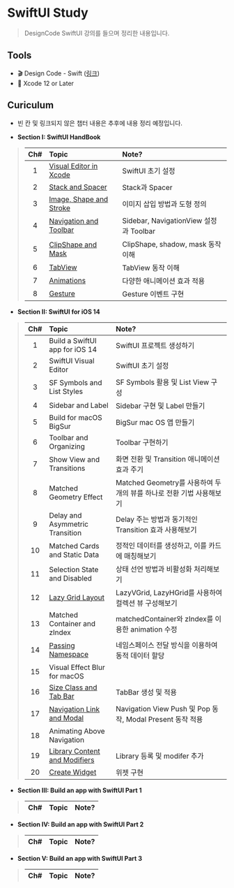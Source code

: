 # SwiftUI Study
> DesignCode SwiftUI 강의를 들으며 정리한 내용입니다.

## Tools
- 🎬 Design Code - Swift ([링크](https://designcode.io/courses))
- 🔨 Xcode 12 or Later

## Curiculum
- 빈 칸 및 링크되지 않은 챕터 내용은 추후에 내용 정리 예정입니다.

- **Section I: SwiftUI HandBook**
> Ch#|Topic|Note?
> :---:|:---|:---|
> 1| [Visual Editor in Xcode](https://github.com/97chos/SwiftUI-Basic/blob/065799c8f731ee262459746bafaafda04e0306b5/SwiftUI%20HandBook/Lectures/01_Visual%20Editor%20in%20Xcode/Visual%20Editor%20in%20Xcode.md) | SwiftUI 초기 설정
> 2| [Stack and Spacer](https://github.com/97chos/SwiftUI-Basic/blob/235ad877579e8440f098383348fd8fffcb7d48fc/SwiftUI%20HandBook/Lectures/02_Stack%20And%20Spacer/Stack%20And%20Spacer.md) | Stack과 Spacer
> 3| [Image, Shape and Stroke](https://github.com/97chos/SwiftUI-Basic/blob/61a93eea5ccccfc649b1de859f18268176d4da69/SwiftUI%20HandBook/Lectures/03_Image,%20Shape%20and%20Stroke/Image,%20Shape%20and%20Stroke.md) | 이미지 삽입 방법과 도형 정의
> 4| [Navigation and Toolbar](https://github.com/97chos/SwiftUI-Basic/blob/879c05bda72b849c3d77966b3dbe83c5b921f03b/SwiftUI%20HandBook/Lectures/04_NavigationVeiw%20and%20ToolBar/Navigation%20and%20Toolbar.md) | Sidebar, NavigationView 설정과 Toolbar 
> 5| [ClipShape and Mask](https://github.com/97chos/SwiftUI-Basic/blob/59384daec1c4b53267c46490d03151c7d125ff42/SwiftUI%20HandBook/Lectures/05_Clipshape,%20CornerRadius/Clipshape,%20Mask.md) | ClipShape, shadow, mask 동작 이해 
> 6| [TabView](https://github.com/97chos/SwiftUI-Basic/blob/1d54b419d34a4e5d1cb1f8756e3c0eca1d397030/SwiftUI%20HandBook/Lectures/06_TabView/TabView.md) | TabView 동작 이해
> 7| [Animations](https://github.com/97chos/SwiftUI-Basic/blob/94be251aedd71ff83719916507df4240cc29b172/SwiftUI%20HandBook/Lectures/07_Animations/Animations.md) | 다양한 애니메이션 효과 적용
> 8| [Gesture](https://github.com/97chos/SwiftUI-Basic/blob/5a46efb3bf8afe352eb9bd1d9973fa95fa99be45/SwiftUI%20HandBook/Lectures/08_Gesture/Gesture.md) | Gesture 이벤트 구현

- **Section II: SwiftUI for iOS 14**
> Ch#|Topic|Note?
> :---:|:---|:---|
> 1| Build a SwiftUI app for iOS 14 | SwiftUI 프로젝트 생성하기
> 2| SwiftUI Visual Editor | SwiftUI 초기 설정
> 3| SF Symbols and List Styles | SF Symbols 활용 및 List View 구성
> 4| Sidebar and Label | Sidebar 구현 및 Label 만들기
> 5| Build for macOS BigSur | BigSur mac OS 앱 만들기
> 6| Toolbar and Organizing | Toolbar 구현하기
> 7| Show View and Transitions | 화면 전환 및 Transition 애니메이션 효과 주기
> 8| Matched Geometry Effect | Matched Geometry를 사용하여 두개의 뷰를 하나로 전환 기법 사용해보기
> 9| Delay and Asymmetric Transition | Delay 주는 방법과 동기적인 Transition 효과 사용해보기
> 10| Matched Cards and Static Data | 정적인 데이터를 생성하고, 이를 카드에 매칭해보기
> 11| Selection State and Disabled | 상태 선언 방법과 비활성화 처리해보기
> 12| [Lazy Grid Layout](https://github.com/97chos/SwiftUI----/blob/main/Lectures/Section1_SwiftUI%20for%20iOS%2014/12_Lazy%20Grid%20and%20Layout/Lazy%20Grid%20and%20Layout.md) | LazyVGrid, LazyHGrid를 사용하여 컬렉션 뷰 구성해보기
> 13| Matched Container and zIndex | matchedContainer와 zIndex를 이용한 animation 수정
> 14| [Passing Namespace](https://github.com/97chos/SwiftUI----/blob/fe8bfeb3c44d70ccf5345ad98d36f9520370d4e5/Lectures/Section1_SwiftUI%20for%20iOS%2014/14_Passing%20Namespace/Passing_Namespace.md) | 네임스페이스 전달 방식을 이용하여 동적 데이터 할당
> 15| Visual Effect Blur for macOS | 
> 16| [Size Class and Tab Bar](https://github.com/97chos/SwiftUI-Basic/blob/c09e89bc32c1771496a9b58a8203aaae7ce5a494/Lectures/Section1_SwiftUI%20for%20iOS%2014/16_Size%20Class%20and%20Tab%20Bar/Size%20Class%20and%20Tab%20Bar.md) | TabBar 생성 및 적용 
> 17| [Navigation Link and Modal](https://github.com/97chos/SwiftUI-Basic/blob/7b66bf4b9e47a72d832ab26bb41450f7d184c2ed/Lectures/Section1_SwiftUI%20for%20iOS%2014/17_Navigation%20Link%20and%20Modal/Navigation%20Link%20and%20Modal.md) | Navigation View Push 및 Pop 동작, Modal Present 동작 적용
> 18| Animating Above Navigation | 
> 19| [Library Content and Modifiers](https://github.com/97chos/SwiftUI-Basic/blob/fc17d8de4724b25ba2ac72751944888b75e6685f/Lectures/Section1_SwiftUI%20for%20iOS%2014/19_Library%20Content%20and%20Modifiers/Library%20Content%20and%20Modifiers.md) | Library 등록 및 modifer 추가 
> 20| [Create Widget](https://github.com/97chos/SwiftUI-Basic/blob/715cfc04e577e06fc295da62905b8585a1e91ec0/Lectures/Section1_SwiftUI%20for%20iOS%2014/20_Create%20Widget/Create%20Widget.md) | 위젯 구현 
> 

- **Section III: Build an app with SwiftUI Part 1**
> Ch#|Topic|Note?
> :---:|:---|:---|
> 
- **Section IV: Build an app with SwiftUI Part 2**
> Ch#|Topic|Note?
> :---:|:---|:---|

- **Section V: Build an app with SwiftUI Part 3**
> Ch#|Topic|Note?
> :---:|:---|:---|


